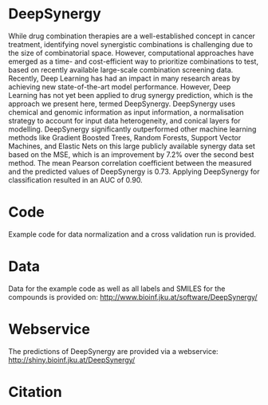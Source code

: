 # DeepSynergy

While drug combination therapies are a well-established concept in cancer treatment, identifying novel synergistic combinations is challenging due to the size of combinatorial space. However, computational approaches have emerged as a time- and cost-efficient way to prioritize combinations to test, based on recently available large-scale combination screening data. Recently, Deep Learning has had an impact in many research areas by achieving new state-of-the-art model performance. However, Deep Learning has not yet been applied to drug synergy prediction, which is the approach we present here, termed DeepSynergy. DeepSynergy uses chemical and genomic information as input information, a normalisation strategy to account for input data heterogeneity, and conical layers for modelling. DeepSynergy significantly outperformed other machine learning methods like Gradient Boosted Trees, Random Forests, Support Vector Machines, and Elastic Nets on this large publicly available synergy data set based on the MSE, which is an improvement by 7.2% over the second best method. The mean Pearson correlation coefficient between the measured and the predicted values of DeepSynergy is 0.73. Applying DeepSynergy for classification resulted in an AUC of 0.90. 

# Code
Example code for data normalization and a cross validation run is provided. 

# Data
Data for the example code as well as all labels and SMILES for the compounds is provided on: http://www.bioinf.jku.at/software/DeepSynergy/

# Webservice
The predictions of DeepSynergy are provided via a webservice: http://shiny.bioinf.jku.at/DeepSynergy/

# Citation
